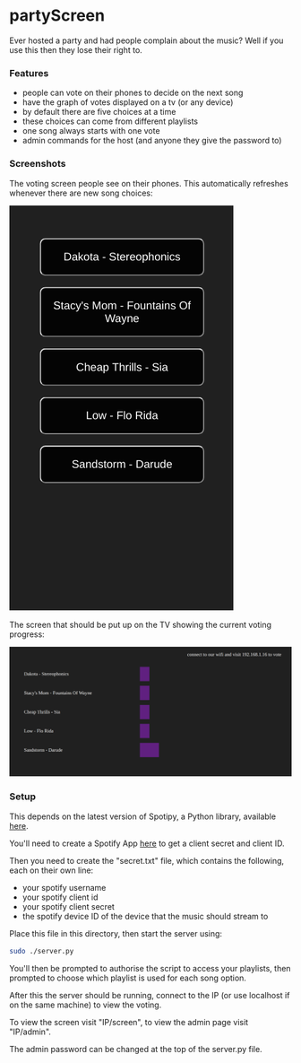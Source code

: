# partyScreen

Ever hosted a party and had people complain about the music? Well if you use this then they lose their right to.

### Features
 - people can vote on their phones to decide on the next song
 - have the graph of votes displayed on a tv (or any device)
 - by default there are five choices at a time
 - these choices can come from different playlists
 - one song always starts with one vote
 - admin commands for the host (and anyone they give the password to)

### Screenshots

The voting screen people see on their phones. This automatically refreshes whenever there are new song choices:

![screenshot of voting screen](https://raw.githubusercontent.com/Lumorti/partyScreen/master/voting.png)

The screen that should be put up on the TV showing the current voting progress:

![screenshot of votes screen](https://raw.githubusercontent.com/Lumorti/partyScreen/master/screen.png)

### Setup

This depends on the latest version of Spotipy, a Python library, available [here](https://github.com/plamere/spotipy).

You'll need to create a Spotify App [here](https://developer.spotify.com/dashboard/login) to get a client secret and client ID.

Then you need to create the "secret.txt" file, which contains the following, each on their own line:
 - your spotify username
 - your spotify client id
 - your spotify client secret
 - the spotify device ID of the device that the music should stream to

Place this file in this directory, then start the server using:
```bash
sudo ./server.py
```

You'll then be prompted to authorise the script to access your playlists, then prompted to choose which playlist is used for each song option. 

After this the server should be running, connect to the IP (or use localhost if on the same machine) to view the voting. 

To view the screen visit "IP/screen", to view the admin page visit "IP/admin".

The admin password can be changed at the top of the server.py file.

